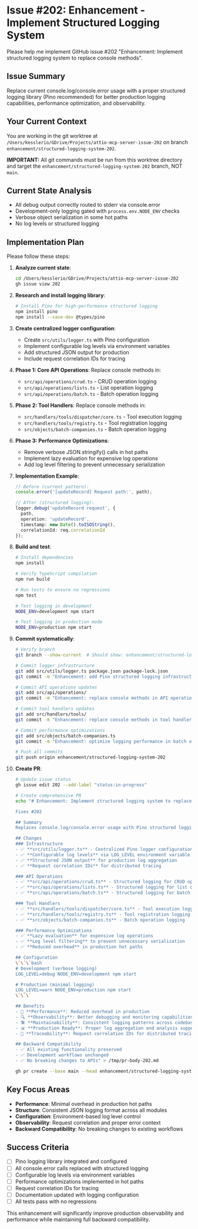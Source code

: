 # Issue #202: Enhancement - Implement Structured Logging System

Please help me implement GitHub issue #202 "Enhancement: Implement structured logging system to replace console methods".

## Issue Summary
Replace current console.log/console.error usage with a proper structured logging library (Pino recommended) for better production logging capabilities, performance optimization, and observability.

## Your Current Context
You are working in the git worktree at `/Users/kesslerio/GDrive/Projects/attio-mcp-server-issue-202` on branch `enhancement/structured-logging-system-202`.

**IMPORTANT:** All git commands must be run from this worktree directory and target the `enhancement/structured-logging-system-202` branch, NOT `main`.

## Current State Analysis
- All debug output correctly routed to stderr via console.error
- Development-only logging gated with `process.env.NODE_ENV` checks  
- Verbose object serialization in some hot paths
- No log levels or structured logging

## Implementation Plan

Please follow these steps:

1. **Analyze current state**:
   ```bash
   cd /Users/kesslerio/GDrive/Projects/attio-mcp-server-issue-202
   gh issue view 202
   ```

2. **Research and install logging library**:
   ```bash
   # Install Pino for high-performance structured logging
   npm install pino
   npm install --save-dev @types/pino
   ```

3. **Create centralized logger configuration**:
   - Create `src/utils/logger.ts` with Pino configuration
   - Implement configurable log levels via environment variables
   - Add structured JSON output for production
   - Include request correlation IDs for tracing

4. **Phase 1: Core API Operations**:
   Replace console methods in:
   - `src/api/operations/crud.ts` - CRUD operation logging
   - `src/api/operations/lists.ts` - List operation logging  
   - `src/api/operations/batch.ts` - Batch operation logging

5. **Phase 2: Tool Handlers**:
   Replace console methods in:
   - `src/handlers/tools/dispatcher/core.ts` - Tool execution logging
   - `src/handlers/tools/registry.ts` - Tool registration logging
   - `src/objects/batch-companies.ts` - Batch operation logging

6. **Phase 3: Performance Optimizations**:
   - Remove verbose JSON.stringify() calls in hot paths
   - Implement lazy evaluation for expensive log operations
   - Add log level filtering to prevent unnecessary serialization

7. **Implementation Example**:
   ```typescript
   // Before (current pattern):
   console.error('[updateRecord] Request path:', path);
   
   // After (structured logging):
   logger.debug('updateRecord request', { 
     path, 
     operation: 'updateRecord',
     timestamp: new Date().toISOString(),
     correlationId: req.correlationId
   });
   ```

8. **Build and test**:
   ```bash
   # Install dependencies
   npm install
   
   # Verify TypeScript compilation
   npm run build
   
   # Run tests to ensure no regressions
   npm test
   
   # Test logging in development
   NODE_ENV=development npm start
   
   # Test logging in production mode
   NODE_ENV=production npm start
   ```

9. **Commit systematically**:
   ```bash
   # Verify branch
   git branch --show-current  # Should show: enhancement/structured-logging-system-202
   
   # Commit logger infrastructure
   git add src/utils/logger.ts package.json package-lock.json
   git commit -m "Enhancement: add Pino structured logging infrastructure (#202)"
   
   # Commit API operations updates
   git add src/api/operations/
   git commit -m "Enhancement: replace console methods in API operations with structured logging (#202)"
   
   # Commit tool handlers updates  
   git add src/handlers/tools/
   git commit -m "Enhancement: replace console methods in tool handlers with structured logging (#202)"
   
   # Commit performance optimizations
   git add src/objects/batch-companies.ts
   git commit -m "Enhancement: optimize logging performance in batch operations (#202)"
   
   # Push all commits
   git push origin enhancement/structured-logging-system-202
   ```

10. **Create PR**:
    ```bash
    # Update issue status
    gh issue edit 202 --add-label "status:in-progress"
    
    # Create comprehensive PR
    echo "# Enhancement: Implement structured logging system to replace console methods

    Fixes #202

    ## Summary
    Replaces console.log/console.error usage with Pino structured logging for better production logging, performance, and observability.

    ## Changes
    ### Infrastructure
    - ✅ **src/utils/logger.ts** - Centralized Pino logger configuration
    - ✅ **Configurable log levels** via LOG_LEVEL environment variable
    - ✅ **Structured JSON output** for production log aggregation
    - ✅ **Request correlation IDs** for distributed tracing

    ### API Operations
    - ✅ **src/api/operations/crud.ts** - Structured logging for CRUD operations
    - ✅ **src/api/operations/lists.ts** - Structured logging for list operations
    - ✅ **src/api/operations/batch.ts** - Structured logging for batch operations

    ### Tool Handlers  
    - ✅ **src/handlers/tools/dispatcher/core.ts** - Tool execution logging
    - ✅ **src/handlers/tools/registry.ts** - Tool registration logging
    - ✅ **src/objects/batch-companies.ts** - Batch operation logging

    ### Performance Optimizations
    - ✅ **Lazy evaluation** for expensive log operations
    - ✅ **Log level filtering** to prevent unnecessary serialization
    - ✅ **Reduced overhead** in production hot paths

    ## Configuration
    \`\`\`bash
    # Development (verbose logging)
    LOG_LEVEL=debug NODE_ENV=development npm start

    # Production (minimal logging) 
    LOG_LEVEL=warn NODE_ENV=production npm start
    \`\`\`

    ## Benefits
    - 🚀 **Performance**: Reduced overhead in production
    - 🔍 **Observability**: Better debugging and monitoring capabilities  
    - 🛠️ **Maintainability**: Consistent logging patterns across codebase
    - 📊 **Production Ready**: Proper log aggregation and analysis support
    - 🔗 **Traceability**: Request correlation IDs for distributed tracing

    ## Backward Compatibility
    - ✅ All existing functionality preserved
    - ✅ Development workflows unchanged
    - ✅ No breaking changes to APIs" > /tmp/pr-body-202.md
    
    gh pr create --base main --head enhancement/structured-logging-system-202 --title "Enhancement: implement structured logging system to replace console methods (#202)" --body-file /tmp/pr-body-202.md
    ```

## Key Focus Areas
- **Performance**: Minimal overhead in production hot paths
- **Structure**: Consistent JSON logging format across all modules
- **Configuration**: Environment-based log level control
- **Observability**: Request correlation and proper error context
- **Backward Compatibility**: No breaking changes to existing workflows

## Success Criteria
- [ ] Pino logging library integrated and configured
- [ ] All console.error calls replaced with structured logging
- [ ] Configurable log levels via environment variables  
- [ ] Performance optimizations implemented in hot paths
- [ ] Request correlation IDs for tracing
- [ ] Documentation updated with logging configuration
- [ ] All tests pass with no regressions

This enhancement will significantly improve production observability and performance while maintaining full backward compatibility.